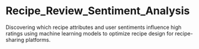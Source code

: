 # Recipe_Review_Sentiment_Analysis
Discovering which recipe attributes and user sentiments influence high ratings using machine learning models to optimize recipe design for recipe-sharing platforms.
